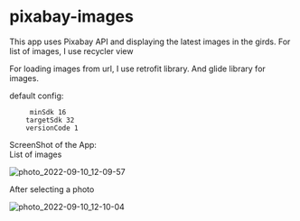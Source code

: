 # pixabay-images

This app uses Pixabay API and displaying the latest images in the girds.
For list of images, I use recycler view

For loading images from url, I use retrofit library.
And glide library for images.

default config:

         minSdk 16
        targetSdk 32
        versionCode 1
        
    
ScreenShot of the App:   
List of images

![photo_2022-09-10_12-09-57](https://user-images.githubusercontent.com/92572078/189472426-f49b6b92-b92a-4ed2-9979-7125a49a1fc5.jpg) 

After selecting a photo

![photo_2022-09-10_12-10-04](https://user-images.githubusercontent.com/92572078/189472448-7267c618-6f06-4166-8d1a-2d3807b39da8.jpg)

